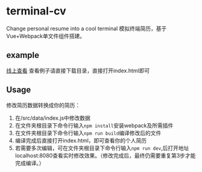 # terminal-cv
Change personal resume into a cool terminal
模拟终端简历，基于Vue+Webpack单文件组件搭建。
## example
[线上查看](http://daisykoo.rezelchen.com/resume/)
查看例子请直接下载目录，直接打开index.html即可
## Usage
修改简历数据转换成你的简历：
1. 在/src/data/index.js中修改数据
2. 在文件夹根目录下命令行输入`npm install`安装webpack及所需插件
3. 在文件夹根目录下命令行输入`npm run build`编译修改后的文件
4. 编译完成后直接打开index.html，即可查看你的个人简历
5. 若需要多次编辑，可在文件夹根目录下命令行输入`npm run dev`,后打开地址localhost:8080查看实时修改效果。（修改完成后，最终仍需要重复第3步才能完成编译。）
